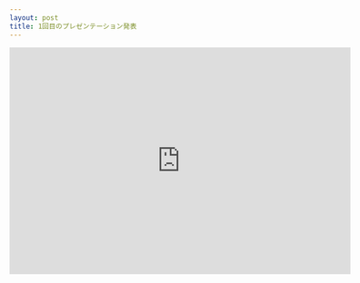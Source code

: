 ```yaml
---
layout: post
title: 1回目のプレゼンテーション発表
---
```




<iframe width="600" height="400" src="https://www.youtube.com/embed/Bn5XU1IWHj8" title="YouTube video player" frameborder="0" allow="accelerometer; autoplay; clipboard-write; encrypted-media; gyroscope; picture-in-picture" allowfullscreen></iframe>


